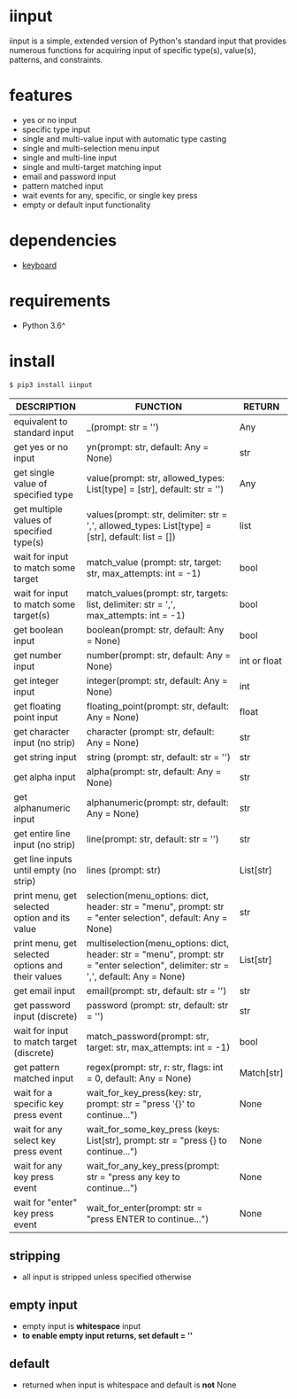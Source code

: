 
# iinput

iinput is a simple, extended version of Python's standard input that provides numerous functions for acquiring input of specific type(s), value(s), patterns, and constraints.

# features
- yes or no input
- specific type input
- single and multi-value input with automatic type casting
- single and multi-selection menu input
- single and multi-line input
- single and multi-target matching input
- email and password input
- pattern matched input
- wait events for any, specific, or single key press
- empty or default input functionality

# dependencies
- [keyboard](https://github.com/boppreh/keyboard)

# requirements

- Python 3.6^

# install

```bash
$ pip3 install iinput
```
| DESCRIPTION                                       | FUNCTION                                                                                                                             | RETURN  |
|---------------------------------------------------|--------------------------------------------------------------------------------------------------------------------------------------|--------------|
| equivalent to standard input                               | _(prompt: str = '')                                                                                                 | Any          |
| get yes or no input                               | yn(prompt: str, default: Any = None)                                                                                                 | str          |
| get single value of specified type                | value(prompt: str, allowed_types: List[type] = [str], default: str = '')                                                             | Any          |
| get multiple values of specified type(s)          | values(prompt: str, delimiter: str = ',', allowed_types: List[type] = [str], default: list = [])                                     | list         |
| wait for input to match some target               | match_value (prompt: str, target: str, max_attempts: int = -1)                                                                       | bool         |
| wait for input to match some target(s)            | match_values(prompt: str, targets: list, delimiter: str = ',', max_attempts: int = -1)                                               | bool         |
| get boolean input                                 | boolean(prompt: str, default: Any = None)                                                                                            | bool         |
| get number input                                  | number(prompt: str, default: Any = None)                                                                                             | int or float |
| get integer input                                 | integer(prompt: str, default: Any = None)                                                                                            | int          |
| get floating point input                          | floating_point(prompt: str, default: Any = None)                                                                                     | float        |
| get character input (no strip)                              | character (prompt: str, default: Any = None)                                                                                         | str          |
| get string input                                  | string (prompt: str, default: str = '')                                                                                              | str          |
| get alpha input                                   | alpha(prompt: str, default: Any = None)                                                                                              | str          |
| get alphanumeric input                            | alphanumeric(prompt: str, default: Any = None)                                                                                       | str          |
| get entire line input (no strip)                  | line(prompt: str, default: str = '')                                                                                                 | str          |
| get line inputs until empty (no strip)            | lines (prompt: str)                                                                                                                  | List[str]    |
| print menu, get selected option and its value     | selection(menu_options: dict, header: str = "menu", prompt: str = "enter selection", default: Any = None)                            | str          |
| print menu, get selected options and their values | multiselection(menu_options: dict, header: str = "menu", prompt: str = "enter selection", delimiter: str = ',', default: Any = None) | List[str]    |
| get email input                                   | email(prompt: str, default: str = '')                                                                                                | str          |
| get password input (discrete)                     | password (prompt: str, default: str = '')                                                                                            | str          |
| wait for input to match target (discrete)         | match_password(prompt: str, target: str, max_attempts: int = -1)                                                                     | bool         |
| get pattern matched input                         | regex(prompt: str, r: str, flags: int = 0, default: Any = None)                                                                      | Match[str]   |
| wait for a specific key press event               | wait_for_key_press(key: str, prompt: str = "press '{}' to continue...")                                                              | None         |
| wait for any select key press event               | wait_for_some_key_press (keys: List[str], prompt: str = "press {} to continue...")                                                   | None         |
| wait for any key press event                      | wait_for_any_key_press(prompt: str = "press any key to continue...")                                                                 | None         |
| wait for "enter" key press event                  | wait_for_enter(prompt: str = "press ENTER to continue...")                                                                           | None         |

## stripping
- all input is stripped unless specified otherwise

## empty input
- empty input is **whitespace** input
- **to enable empty input returns, set default = ''**

## default
- returned when input is whitespace and default is **not** None

